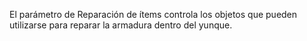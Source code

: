 El parámetro de Reparación de ítems controla los objetos que pueden utilizarse para reparar la armadura dentro del yunque.